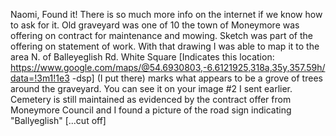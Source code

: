 Naomi,
Found it! There is so much more info on the internet if we know how to ask for it. Old graveyard was one of 10 the town of Moneymore was offering on contract for maintenance and mowing. Sketch was part of the offering on statement of work. With that drawing I was able to map it to the area N. of Balleyeglish Rd. White Square [Indicates this location: https://www.google.com/maps/@54.6930803,-6.6121925,318a,35y,357.59h/data=!3m1!1e3 -dsp] (I put there) marks what appears to be a grove of trees around the graveyard. You can see it on your image #2 I sent earlier.
    Cemetery is still maintained as evidenced by the contract offer from Moneymore Council and I found a picture of the road sign indicating "Ballyeglish" [...cut off]
